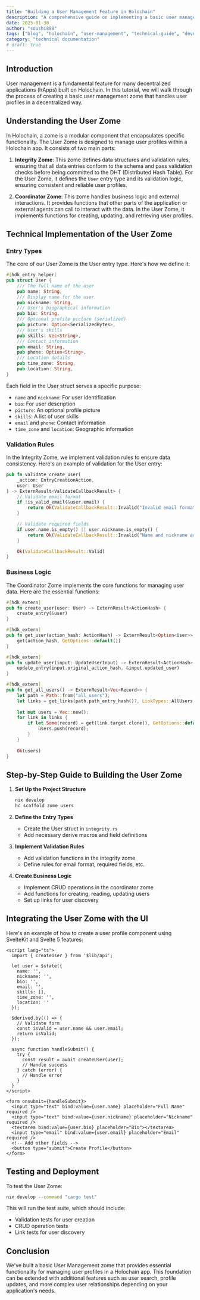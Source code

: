 ```yaml
---
title: "Building a User Management Feature in Holochain"
description: "A comprehensive guide on implementing a basic user management zome in Holochain, including entry types, validation rules, and UI integration with SvelteKit."
date: 2025-01-30
author: "soushi888"
tags: ["blog", "holochain", "user-management", "technical-guide", "development", "sveltekit", "zome"]
category: "technical documentation"
# draft: true
---
```


## Introduction

User management is a fundamental feature for many decentralized applications (hApps) built on Holochain. In this tutorial, we will walk through the process of creating a basic user management zome that handles user profiles in a decentralized way.

## Understanding the User Zome

In Holochain, a zome is a modular component that encapsulates specific functionality. The User Zome is designed to manage user profiles within a Holochain app. It consists of two main parts:

1. **Integrity Zome**: This zome defines data structures and validation rules, ensuring that all data entries conform to the schema and pass validation checks before being committed to the DHT (Distributed Hash Table). For the User Zome, it defines the `User` entry type and its validation logic, ensuring consistent and reliable user profiles.

2. **Coordinator Zome**: This zome handles business logic and external interactions. It provides functions that other parts of the application or external agents can call to interact with the data. In the User Zome, it implements functions for creating, updating, and retrieving user profiles.

## Technical Implementation of the User Zome

### Entry Types

The core of our User Zome is the User entry type. Here's how we define it:

```rust
#[hdk_entry_helper]
pub struct User {
    /// The full name of the user
    pub name: String,
    /// Display name for the user
    pub nickname: String,
    /// User's biographical information
    pub bio: String,
    /// Optional profile picture (serialized)
    pub picture: Option<SerializedBytes>,
    /// User's skills
    pub skills: Vec<String>,
    /// Contact information
    pub email: String,
    pub phone: Option<String>,
    /// Location details
    pub time_zone: String,
    pub location: String,
}
```

Each field in the User struct serves a specific purpose:

- `name` and `nickname`: For user identification
- `bio`: For user description
- `picture`: An optional profile picture
- `skills`: A list of user skills
- `email` and `phone`: Contact information
- `time_zone` and `location`: Geographic information

### Validation Rules

In the Integrity Zome, we implement validation rules to ensure data consistency. Here's an example of validation for the User entry:

```rust
pub fn validate_create_user(
    _action: EntryCreationAction,
    user: User
) -> ExternResult<ValidateCallbackResult> {
    // Validate email format
    if !is_valid_email(&user.email) {
        return Ok(ValidateCallbackResult::Invalid("Invalid email format".into()));
    }

    // Validate required fields
    if user.name.is_empty() || user.nickname.is_empty() {
        return Ok(ValidateCallbackResult::Invalid("Name and nickname are required".into()));
    }

    Ok(ValidateCallbackResult::Valid)
}
```

### Business Logic

The Coordinator Zome implements the core functions for managing user data. Here are the essential functions:

```rust
#[hdk_extern]
pub fn create_user(user: User) -> ExternResult<ActionHash> {
    create_entry(&user)
}

#[hdk_extern]
pub fn get_user(action_hash: ActionHash) -> ExternResult<Option<User>> {
    get(action_hash, GetOptions::default())
}

#[hdk_extern]
pub fn update_user(input: UpdateUserInput) -> ExternResult<ActionHash> {
    update_entry(input.original_action_hash, &input.updated_user)
}

#[hdk_extern]
pub fn get_all_users() -> ExternResult<Vec<Record>> {
    let path = Path::from("all_users");
    let links = get_links(path.path_entry_hash()?, LinkTypes::AllUsers, None)?;
    
    let mut users = Vec::new();
    for link in links {
        if let Some(record) = get(link.target.clone(), GetOptions::default())? {
            users.push(record);
        }
    }
    
    Ok(users)
}
```

## Step-by-Step Guide to Building the User Zome

1. **Set Up the Project Structure**

   ```bash
   nix develop
   hc scaffold zome users
   ```

2. **Define the Entry Types**
   - Create the User struct in `integrity.rs`
   - Add necessary derive macros and field definitions

3. **Implement Validation Rules**
   - Add validation functions in the integrity zome
   - Define rules for email format, required fields, etc.

4. **Create Business Logic**
   - Implement CRUD operations in the coordinator zome
   - Add functions for creating, reading, updating users
   - Set up links for user discovery

## Integrating the User Zome with the UI

Here's an example of how to create a user profile component using SvelteKit and Svelte 5 features:

```svelte
<script lang="ts">
  import { createUser } from '$lib/api';
  
  let user = $state({
    name: '',
    nickname: '',
    bio: '',
    email: '',
    skills: [],
    time_zone: '',
    location: ''
  });

  $derived.by(() => {
    // Validate form
    const isValid = user.name && user.email;
    return isValid;
  });

  async function handleSubmit() {
    try {
      const result = await createUser(user);
      // Handle success
    } catch (error) {
      // Handle error
    }
  }
</script>

<form onsubmit={handleSubmit}>
  <input type="text" bind:value={user.name} placeholder="Full Name" required />
  <input type="text" bind:value={user.nickname} placeholder="Nickname" required />
  <textarea bind:value={user.bio} placeholder="Bio"></textarea>
  <input type="email" bind:value={user.email} placeholder="Email" required />
  <!-- Add other fields -->
  <button type="submit">Create Profile</button>
</form>
```

## Testing and Deployment

To test the User Zome:

```bash
nix develop --command "cargo test"
```

This will run the test suite, which should include:

- Validation tests for user creation
- CRUD operation tests
- Link tests for user discovery

## Conclusion

We've built a basic User Management zome that provides essential functionality for managing user profiles in a Holochain app. This foundation can be extended with additional features such as user search, profile updates, and more complex user relationships depending on your application's needs.
